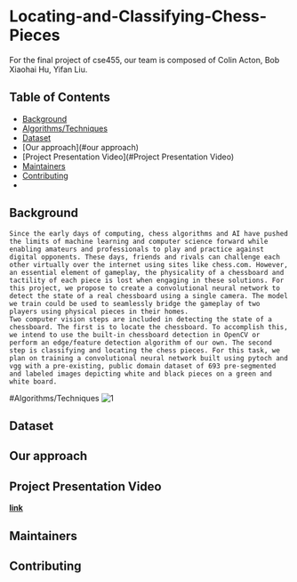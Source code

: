 # Locating-and-Classifying-Chess-Pieces
For the final project of cse455, our team is composed of Colin Acton, Bob Xiaohai Hu, Yifan Liu.

## Table of Contents

- [Background](#background)
- [Algorithms/Techniques](#Algorithms/Techniques)
- [Dataset](#dataset)
- [Our approach](#our approach)
- [Project Presentation Video](#Project Presentation Video)
- [Maintainers](#maintainers)
- [Contributing](#contributing)
- 
## Background
	Since the early days of computing, chess algorithms and AI have pushed the limits of machine learning and computer science forward while enabling amateurs and professionals to play and practice against digital opponents. These days, friends and rivals can challenge each other virtually over the internet using sites like chess.com. However, an essential element of gameplay, the physicality of a chessboard and tactility of each piece is lost when engaging in these solutions. For this project, we propose to create a convolutional neural network to detect the state of a real chessboard using a single camera. The model we train could be used to seamlessly bridge the gameplay of two players using physical pieces in their homes.
	Two computer vision steps are included in detecting the state of a chessboard. The first is to locate the chessboard. To accomplish this, we intend to use the built-in chessboard detection in OpenCV or perform an edge/feature detection algorithm of our own. The second step is classifying and locating the chess pieces. For this task, we plan on training a convolutional neural network built using pytoch and vgg with a pre-existing, public domain dataset of 693 pre-segmented and labeled images depicting white and black pieces on a green and white board.
#Algorithms/Techniques
![1](Locating-and-Classifying-Chess-Pieces/directory/1.png)
## Dataset

## Our approach

## Project Presentation Video
**[link]()**
## Maintainers

## Contributing

